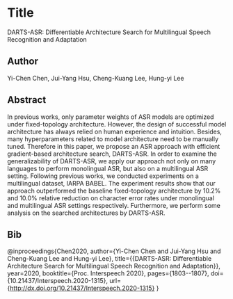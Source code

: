 # Title
DARTS-ASR: Differentiable Architecture Search for Multilingual Speech Recognition and Adaptation

## Author
Yi-Chen Chen, Jui-Yang Hsu, Cheng-Kuang Lee, Hung-yi Lee

## Abstract
In previous works, only parameter weights of ASR models are optimized under fixed-topology architecture. However, the design of successful model architecture has always relied on human experience and intuition. Besides, many hyperparameters related to model architecture need to be manually tuned. Therefore in this paper, we propose an ASR approach with efficient gradient-based architecture search, DARTS-ASR. In order to examine the generalizability of DARTS-ASR, we apply our approach not only on many languages to perform monolingual ASR, but also on a multilingual ASR setting. Following previous works, we conducted experiments on a multilingual dataset, IARPA BABEL. The experiment results show that our approach outperformed the baseline fixed-topology architecture by 10.2% and 10.0% relative reduction on character error rates under monolingual and multilingual ASR settings respectively. Furthermore, we perform some analysis on the searched architectures by DARTS-ASR.





## Bib
@inproceedings{Chen2020,
  author={Yi-Chen Chen and Jui-Yang Hsu and Cheng-Kuang Lee and Hung-yi Lee},
  title={{DARTS-ASR: Differentiable Architecture Search for Multilingual Speech Recognition and Adaptation}},
  year=2020,
  booktitle={Proc. Interspeech 2020},
  pages={1803--1807},
  doi={10.21437/Interspeech.2020-1315},
  url={http://dx.doi.org/10.21437/Interspeech.2020-1315}
}